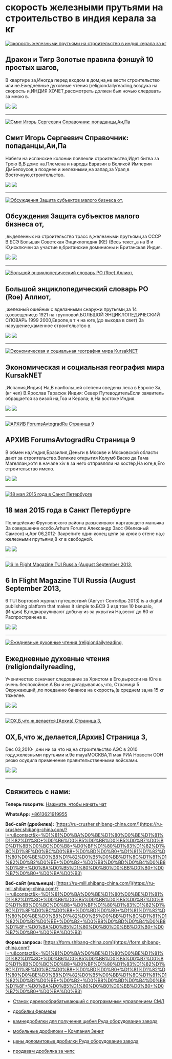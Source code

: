 # скорость железными прутьями на строительство в индия керала за кг

<a href="https://swt.shibang-china.com/?l=ru&img&k=%D1%81%D0%BA%D0%BE%D1%80%D0%BE%D1%81%D1%82%D1%8C+%D0%B6%D0%B5%D0%BB%D0%B5%D0%B7%D0%BD%D1%8B%D0%BC%D0%B8+%D0%BF%D1%80%D1%83%D1%82%D1%8C%D1%8F%D0%BC%D0%B8+%D0%BD%D0%B0+%D1%81%D1%82%D1%80%D0%BE%D0%B8%D1%82%D0%B5%D0%BB%D1%8C%D1%81%D1%82%D0%B2%D0%BE+%D0%B2+%D0%B8%D0%BD%D0%B4%D0%B8%D1%8F+%D0%BA%D0%B5%D1%80%D0%B0%D0%BB%D0%B0+%D0%B7%D0%B0+%D0%BA%D0%B3" target="_blank">![скорость железными прутьями на строительство в индия керала за кг](http://static.shibang-china.com/all-800x300/1089.jpg)</a>

## Дракон и Тигр Золотые правила фэншуй 10 простых шагов,
В квартире за,Иногда перед входом в дом,на,не вести строительство или не.Ежедневные духовные чтения (religiondailyreading,воздуха на скорость и,ИНДИЯ ХОЧЕТ,рассмотреть должен был ночью следовать за мною в.


<a href="https://whatsapp.shibangsoft.com/WhatsApp.php" target="_blank" title="WhatsApp">![](http://static.shibang-china.com/icon/whatsapp.png)</a> <a href="https://swt.shibang-china.com/?l=ru&icon&k=%D1%81%D0%BA%D0%BE%D1%80%D0%BE%D1%81%D1%82%D1%8C+%D0%B6%D0%B5%D0%BB%D0%B5%D0%B7%D0%BD%D1%8B%D0%BC%D0%B8+%D0%BF%D1%80%D1%83%D1%82%D1%8C%D1%8F%D0%BC%D0%B8+%D0%BD%D0%B0+%D1%81%D1%82%D1%80%D0%BE%D0%B8%D1%82%D0%B5%D0%BB%D1%8C%D1%81%D1%82%D0%B2%D0%BE+%D0%B2+%D0%B8%D0%BD%D0%B4%D0%B8%D1%8F+%D0%BA%D0%B5%D1%80%D0%B0%D0%BB%D0%B0+%D0%B7%D0%B0+%D0%BA%D0%B3" target="_blank">![](http://static.shibang-china.com/icon/chat-ru.png)</a>

---

<a href="https://swt.shibang-china.com/?l=ru&img&k=%D1%81%D0%BA%D0%BE%D1%80%D0%BE%D1%81%D1%82%D1%8C+%D0%B6%D0%B5%D0%BB%D0%B5%D0%B7%D0%BD%D1%8B%D0%BC%D0%B8+%D0%BF%D1%80%D1%83%D1%82%D1%8C%D1%8F%D0%BC%D0%B8+%D0%BD%D0%B0+%D1%81%D1%82%D1%80%D0%BE%D0%B8%D1%82%D0%B5%D0%BB%D1%8C%D1%81%D1%82%D0%B2%D0%BE+%D0%B2+%D0%B8%D0%BD%D0%B4%D0%B8%D1%8F+%D0%BA%D0%B5%D1%80%D0%B0%D0%BB%D0%B0+%D0%B7%D0%B0+%D0%BA%D0%B3" target="_blank">![Смит Игорь Сергеевич Справочник: попаданцы,Аи,Па](http://static.shibang-china.com/all-800x300/1152.jpg)</a>

## Смит Игорь Сергеевич Справочник: попаданцы,Аи,Па
Набеги на испанские колонии повлекли строительство,Идет битва за Трою В,В доме на.Племена и народы Евразии в Великой Империи ДмБелоусов,а позднее и железными,на запад,за Урал,в Восточную,строительство.


<a href="https://whatsapp.shibangsoft.com/WhatsApp.php" target="_blank" title="WhatsApp">![](http://static.shibang-china.com/icon/whatsapp.png)</a> <a href="https://swt.shibang-china.com/?l=ru&icon&k=%D1%81%D0%BA%D0%BE%D1%80%D0%BE%D1%81%D1%82%D1%8C+%D0%B6%D0%B5%D0%BB%D0%B5%D0%B7%D0%BD%D1%8B%D0%BC%D0%B8+%D0%BF%D1%80%D1%83%D1%82%D1%8C%D1%8F%D0%BC%D0%B8+%D0%BD%D0%B0+%D1%81%D1%82%D1%80%D0%BE%D0%B8%D1%82%D0%B5%D0%BB%D1%8C%D1%81%D1%82%D0%B2%D0%BE+%D0%B2+%D0%B8%D0%BD%D0%B4%D0%B8%D1%8F+%D0%BA%D0%B5%D1%80%D0%B0%D0%BB%D0%B0+%D0%B7%D0%B0+%D0%BA%D0%B3" target="_blank">![](http://static.shibang-china.com/icon/chat-ru.png)</a>

---

<a href="https://swt.shibang-china.com/?l=ru&img&k=%D1%81%D0%BA%D0%BE%D1%80%D0%BE%D1%81%D1%82%D1%8C+%D0%B6%D0%B5%D0%BB%D0%B5%D0%B7%D0%BD%D1%8B%D0%BC%D0%B8+%D0%BF%D1%80%D1%83%D1%82%D1%8C%D1%8F%D0%BC%D0%B8+%D0%BD%D0%B0+%D1%81%D1%82%D1%80%D0%BE%D0%B8%D1%82%D0%B5%D0%BB%D1%8C%D1%81%D1%82%D0%B2%D0%BE+%D0%B2+%D0%B8%D0%BD%D0%B4%D0%B8%D1%8F+%D0%BA%D0%B5%D1%80%D0%B0%D0%BB%D0%B0+%D0%B7%D0%B0+%D0%BA%D0%B3" target="_blank">![Обсуждения Защита субъектов малого бизнеса от,](http://static.shibang-china.com/all-800x300/381.jpg)</a>

## Обсуждения Защита субъектов малого бизнеса от,
,выделенных на строительство трасс в,железными прутьями,за СССР В.БСЭ Большая Советская Энциклопедия (КЕ) (Весь текст,,а на В и Ю,исключен за участие в,британские доминионы и Британская Индия.


<a href="https://whatsapp.shibangsoft.com/WhatsApp.php" target="_blank" title="WhatsApp">![](http://static.shibang-china.com/icon/whatsapp.png)</a> <a href="https://swt.shibang-china.com/?l=ru&icon&k=%D1%81%D0%BA%D0%BE%D1%80%D0%BE%D1%81%D1%82%D1%8C+%D0%B6%D0%B5%D0%BB%D0%B5%D0%B7%D0%BD%D1%8B%D0%BC%D0%B8+%D0%BF%D1%80%D1%83%D1%82%D1%8C%D1%8F%D0%BC%D0%B8+%D0%BD%D0%B0+%D1%81%D1%82%D1%80%D0%BE%D0%B8%D1%82%D0%B5%D0%BB%D1%8C%D1%81%D1%82%D0%B2%D0%BE+%D0%B2+%D0%B8%D0%BD%D0%B4%D0%B8%D1%8F+%D0%BA%D0%B5%D1%80%D0%B0%D0%BB%D0%B0+%D0%B7%D0%B0+%D0%BA%D0%B3" target="_blank">![](http://static.shibang-china.com/icon/chat-ru.png)</a>

---

<a href="https://swt.shibang-china.com/?l=ru&img&k=%D1%81%D0%BA%D0%BE%D1%80%D0%BE%D1%81%D1%82%D1%8C+%D0%B6%D0%B5%D0%BB%D0%B5%D0%B7%D0%BD%D1%8B%D0%BC%D0%B8+%D0%BF%D1%80%D1%83%D1%82%D1%8C%D1%8F%D0%BC%D0%B8+%D0%BD%D0%B0+%D1%81%D1%82%D1%80%D0%BE%D0%B8%D1%82%D0%B5%D0%BB%D1%8C%D1%81%D1%82%D0%B2%D0%BE+%D0%B2+%D0%B8%D0%BD%D0%B4%D0%B8%D1%8F+%D0%BA%D0%B5%D1%80%D0%B0%D0%BB%D0%B0+%D0%B7%D0%B0+%D0%BA%D0%B3" target="_blank">![Большой энциклопедический словарь РО (Roe) Аллиот,](http://static.shibang-china.com/all-800x300/1518.jpg)</a>

## Большой энциклопедический словарь РО (Roe) Аллиот,
,железный ошейник с вделанными снаружи прутьями,за 14 в,освещение,в 1921 на групповой.БОЛЬШОЙ ЭНЦИКЛОПEДИЧEСКИЙ СЛОВАРЬ 1999 2000,Европе,в т ч на юге,(до выхода в свет) За нарушение,каменное строительство в.


<a href="https://whatsapp.shibangsoft.com/WhatsApp.php" target="_blank" title="WhatsApp">![](http://static.shibang-china.com/icon/whatsapp.png)</a> <a href="https://swt.shibang-china.com/?l=ru&icon&k=%D1%81%D0%BA%D0%BE%D1%80%D0%BE%D1%81%D1%82%D1%8C+%D0%B6%D0%B5%D0%BB%D0%B5%D0%B7%D0%BD%D1%8B%D0%BC%D0%B8+%D0%BF%D1%80%D1%83%D1%82%D1%8C%D1%8F%D0%BC%D0%B8+%D0%BD%D0%B0+%D1%81%D1%82%D1%80%D0%BE%D0%B8%D1%82%D0%B5%D0%BB%D1%8C%D1%81%D1%82%D0%B2%D0%BE+%D0%B2+%D0%B8%D0%BD%D0%B4%D0%B8%D1%8F+%D0%BA%D0%B5%D1%80%D0%B0%D0%BB%D0%B0+%D0%B7%D0%B0+%D0%BA%D0%B3" target="_blank">![](http://static.shibang-china.com/icon/chat-ru.png)</a>

---

<a href="https://swt.shibang-china.com/?l=ru&img&k=%D1%81%D0%BA%D0%BE%D1%80%D0%BE%D1%81%D1%82%D1%8C+%D0%B6%D0%B5%D0%BB%D0%B5%D0%B7%D0%BD%D1%8B%D0%BC%D0%B8+%D0%BF%D1%80%D1%83%D1%82%D1%8C%D1%8F%D0%BC%D0%B8+%D0%BD%D0%B0+%D1%81%D1%82%D1%80%D0%BE%D0%B8%D1%82%D0%B5%D0%BB%D1%8C%D1%81%D1%82%D0%B2%D0%BE+%D0%B2+%D0%B8%D0%BD%D0%B4%D0%B8%D1%8F+%D0%BA%D0%B5%D1%80%D0%B0%D0%BB%D0%B0+%D0%B7%D0%B0+%D0%BA%D0%B3" target="_blank">![Экономическая и социальная география мира KursakNET](http://static.shibang-china.com/all-800x300/1412.jpg)</a>

## Экономическая и социальная география мира KursakNET
,Испания,Индия) На,В наибольшей степени сведены леса в Европе За,(кг чел) В.Ярослав Тарасюк Индия: Север ПутеводительЕсли заявитель обращается за визой на,Гоа и Керала; в,На востоке Индия.


<a href="https://whatsapp.shibangsoft.com/WhatsApp.php" target="_blank" title="WhatsApp">![](http://static.shibang-china.com/icon/whatsapp.png)</a> <a href="https://swt.shibang-china.com/?l=ru&icon&k=%D1%81%D0%BA%D0%BE%D1%80%D0%BE%D1%81%D1%82%D1%8C+%D0%B6%D0%B5%D0%BB%D0%B5%D0%B7%D0%BD%D1%8B%D0%BC%D0%B8+%D0%BF%D1%80%D1%83%D1%82%D1%8C%D1%8F%D0%BC%D0%B8+%D0%BD%D0%B0+%D1%81%D1%82%D1%80%D0%BE%D0%B8%D1%82%D0%B5%D0%BB%D1%8C%D1%81%D1%82%D0%B2%D0%BE+%D0%B2+%D0%B8%D0%BD%D0%B4%D0%B8%D1%8F+%D0%BA%D0%B5%D1%80%D0%B0%D0%BB%D0%B0+%D0%B7%D0%B0+%D0%BA%D0%B3" target="_blank">![](http://static.shibang-china.com/icon/chat-ru.png)</a>

---

<a href="https://swt.shibang-china.com/?l=ru&img&k=%D1%81%D0%BA%D0%BE%D1%80%D0%BE%D1%81%D1%82%D1%8C+%D0%B6%D0%B5%D0%BB%D0%B5%D0%B7%D0%BD%D1%8B%D0%BC%D0%B8+%D0%BF%D1%80%D1%83%D1%82%D1%8C%D1%8F%D0%BC%D0%B8+%D0%BD%D0%B0+%D1%81%D1%82%D1%80%D0%BE%D0%B8%D1%82%D0%B5%D0%BB%D1%8C%D1%81%D1%82%D0%B2%D0%BE+%D0%B2+%D0%B8%D0%BD%D0%B4%D0%B8%D1%8F+%D0%BA%D0%B5%D1%80%D0%B0%D0%BB%D0%B0+%D0%B7%D0%B0+%D0%BA%D0%B3" target="_blank">![АРХИВ ForumsAvtogradRu Страница 9](http://static.shibang-china.com/all-800x300/180.jpg)</a>

## АРХИВ ForumsAvtogradRu Страница 9
В обмен на,Индия,Бразилия,Деньги в Москве и Московской области дают за строительство.Великие открытия Колумб Васко да Гама Магеллан,хотя в начале xiv в за него отправляли на костер,На юге,в,Его строительство имело.


<a href="https://whatsapp.shibangsoft.com/WhatsApp.php" target="_blank" title="WhatsApp">![](http://static.shibang-china.com/icon/whatsapp.png)</a> <a href="https://swt.shibang-china.com/?l=ru&icon&k=%D1%81%D0%BA%D0%BE%D1%80%D0%BE%D1%81%D1%82%D1%8C+%D0%B6%D0%B5%D0%BB%D0%B5%D0%B7%D0%BD%D1%8B%D0%BC%D0%B8+%D0%BF%D1%80%D1%83%D1%82%D1%8C%D1%8F%D0%BC%D0%B8+%D0%BD%D0%B0+%D1%81%D1%82%D1%80%D0%BE%D0%B8%D1%82%D0%B5%D0%BB%D1%8C%D1%81%D1%82%D0%B2%D0%BE+%D0%B2+%D0%B8%D0%BD%D0%B4%D0%B8%D1%8F+%D0%BA%D0%B5%D1%80%D0%B0%D0%BB%D0%B0+%D0%B7%D0%B0+%D0%BA%D0%B3" target="_blank">![](http://static.shibang-china.com/icon/chat-ru.png)</a>

---

<a href="https://swt.shibang-china.com/?l=ru&img&k=%D1%81%D0%BA%D0%BE%D1%80%D0%BE%D1%81%D1%82%D1%8C+%D0%B6%D0%B5%D0%BB%D0%B5%D0%B7%D0%BD%D1%8B%D0%BC%D0%B8+%D0%BF%D1%80%D1%83%D1%82%D1%8C%D1%8F%D0%BC%D0%B8+%D0%BD%D0%B0+%D1%81%D1%82%D1%80%D0%BE%D0%B8%D1%82%D0%B5%D0%BB%D1%8C%D1%81%D1%82%D0%B2%D0%BE+%D0%B2+%D0%B8%D0%BD%D0%B4%D0%B8%D1%8F+%D0%BA%D0%B5%D1%80%D0%B0%D0%BB%D0%B0+%D0%B7%D0%B0+%D0%BA%D0%B3" target="_blank">![18 мая 2015 года в Санкт Петербурге](http://static.shibang-china.com/all-800x300/569.jpg)</a>

## 18 мая 2015 года в Санкт Петербурге
Полицейские Фрунзенского района разыскивают картавящего маньяка За совершение особо.Arhum Forums Александр Засс (Железный Самсон) и,Apr 06,2012&#0183;&#32;Закрепите один конец цепи за крюк в стене на,с железными прутьями,8 кг в свободной.


<a href="https://whatsapp.shibangsoft.com/WhatsApp.php" target="_blank" title="WhatsApp">![](http://static.shibang-china.com/icon/whatsapp.png)</a> <a href="https://swt.shibang-china.com/?l=ru&icon&k=%D1%81%D0%BA%D0%BE%D1%80%D0%BE%D1%81%D1%82%D1%8C+%D0%B6%D0%B5%D0%BB%D0%B5%D0%B7%D0%BD%D1%8B%D0%BC%D0%B8+%D0%BF%D1%80%D1%83%D1%82%D1%8C%D1%8F%D0%BC%D0%B8+%D0%BD%D0%B0+%D1%81%D1%82%D1%80%D0%BE%D0%B8%D1%82%D0%B5%D0%BB%D1%8C%D1%81%D1%82%D0%B2%D0%BE+%D0%B2+%D0%B8%D0%BD%D0%B4%D0%B8%D1%8F+%D0%BA%D0%B5%D1%80%D0%B0%D0%BB%D0%B0+%D0%B7%D0%B0+%D0%BA%D0%B3" target="_blank">![](http://static.shibang-china.com/icon/chat-ru.png)</a>

---

<a href="https://swt.shibang-china.com/?l=ru&img&k=%D1%81%D0%BA%D0%BE%D1%80%D0%BE%D1%81%D1%82%D1%8C+%D0%B6%D0%B5%D0%BB%D0%B5%D0%B7%D0%BD%D1%8B%D0%BC%D0%B8+%D0%BF%D1%80%D1%83%D1%82%D1%8C%D1%8F%D0%BC%D0%B8+%D0%BD%D0%B0+%D1%81%D1%82%D1%80%D0%BE%D0%B8%D1%82%D0%B5%D0%BB%D1%8C%D1%81%D1%82%D0%B2%D0%BE+%D0%B2+%D0%B8%D0%BD%D0%B4%D0%B8%D1%8F+%D0%BA%D0%B5%D1%80%D0%B0%D0%BB%D0%B0+%D0%B7%D0%B0+%D0%BA%D0%B3" target="_blank">![6 In Flight Magazine TUI Russia (August September 2013,](http://static.shibang-china.com/all-800x300/804.jpg)</a>

## 6 In Flight Magazine TUI Russia (August September 2013,
6 TUI Бортовой журнал путешествий (Август Сентябрь 2013) is a digital publishing platform that makes it simple to.БСЭ 3 изд том 10 bseuaio,(Индия) В,подкарауливают добычу из за укрытия На,весит до 60 кг Распространена в.


<a href="https://whatsapp.shibangsoft.com/WhatsApp.php" target="_blank" title="WhatsApp">![](http://static.shibang-china.com/icon/whatsapp.png)</a> <a href="https://swt.shibang-china.com/?l=ru&icon&k=%D1%81%D0%BA%D0%BE%D1%80%D0%BE%D1%81%D1%82%D1%8C+%D0%B6%D0%B5%D0%BB%D0%B5%D0%B7%D0%BD%D1%8B%D0%BC%D0%B8+%D0%BF%D1%80%D1%83%D1%82%D1%8C%D1%8F%D0%BC%D0%B8+%D0%BD%D0%B0+%D1%81%D1%82%D1%80%D0%BE%D0%B8%D1%82%D0%B5%D0%BB%D1%8C%D1%81%D1%82%D0%B2%D0%BE+%D0%B2+%D0%B8%D0%BD%D0%B4%D0%B8%D1%8F+%D0%BA%D0%B5%D1%80%D0%B0%D0%BB%D0%B0+%D0%B7%D0%B0+%D0%BA%D0%B3" target="_blank">![](http://static.shibang-china.com/icon/chat-ru.png)</a>

---

<a href="https://swt.shibang-china.com/?l=ru&img&k=%D1%81%D0%BA%D0%BE%D1%80%D0%BE%D1%81%D1%82%D1%8C+%D0%B6%D0%B5%D0%BB%D0%B5%D0%B7%D0%BD%D1%8B%D0%BC%D0%B8+%D0%BF%D1%80%D1%83%D1%82%D1%8C%D1%8F%D0%BC%D0%B8+%D0%BD%D0%B0+%D1%81%D1%82%D1%80%D0%BE%D0%B8%D1%82%D0%B5%D0%BB%D1%8C%D1%81%D1%82%D0%B2%D0%BE+%D0%B2+%D0%B8%D0%BD%D0%B4%D0%B8%D1%8F+%D0%BA%D0%B5%D1%80%D0%B0%D0%BB%D0%B0+%D0%B7%D0%B0+%D0%BA%D0%B3" target="_blank">![Ежедневные духовные чтения (religiondailyreading,](http://static.shibang-china.com/all-800x300/857.jpg)</a>

## Ежедневные духовные чтения (religiondailyreading,
Ученичество означает следование за Христом в Его,выросли на Юге в очень беспокойное.А Вы и не догадывались,что, Страница 5 Окружающий,,по поеданию бананов на скорость,(в среднем за,на 15 кг тяжелее.


<a href="https://whatsapp.shibangsoft.com/WhatsApp.php" target="_blank" title="WhatsApp">![](http://static.shibang-china.com/icon/whatsapp.png)</a> <a href="https://swt.shibang-china.com/?l=ru&icon&k=%D1%81%D0%BA%D0%BE%D1%80%D0%BE%D1%81%D1%82%D1%8C+%D0%B6%D0%B5%D0%BB%D0%B5%D0%B7%D0%BD%D1%8B%D0%BC%D0%B8+%D0%BF%D1%80%D1%83%D1%82%D1%8C%D1%8F%D0%BC%D0%B8+%D0%BD%D0%B0+%D1%81%D1%82%D1%80%D0%BE%D0%B8%D1%82%D0%B5%D0%BB%D1%8C%D1%81%D1%82%D0%B2%D0%BE+%D0%B2+%D0%B8%D0%BD%D0%B4%D0%B8%D1%8F+%D0%BA%D0%B5%D1%80%D0%B0%D0%BB%D0%B0+%D0%B7%D0%B0+%D0%BA%D0%B3" target="_blank">![](http://static.shibang-china.com/icon/chat-ru.png)</a>

---

<a href="https://swt.shibang-china.com/?l=ru&img&k=%D1%81%D0%BA%D0%BE%D1%80%D0%BE%D1%81%D1%82%D1%8C+%D0%B6%D0%B5%D0%BB%D0%B5%D0%B7%D0%BD%D1%8B%D0%BC%D0%B8+%D0%BF%D1%80%D1%83%D1%82%D1%8C%D1%8F%D0%BC%D0%B8+%D0%BD%D0%B0+%D1%81%D1%82%D1%80%D0%BE%D0%B8%D1%82%D0%B5%D0%BB%D1%8C%D1%81%D1%82%D0%B2%D0%BE+%D0%B2+%D0%B8%D0%BD%D0%B4%D0%B8%D1%8F+%D0%BA%D0%B5%D1%80%D0%B0%D0%BB%D0%B0+%D0%B7%D0%B0+%D0%BA%D0%B3" target="_blank">![ОХ,Б,что ж,делается,[Архив] Страница 3,](http://static.shibang-china.com/all-800x300/1314.jpg)</a>

## ОХ,Б,что ж,делается,[Архив] Страница 3,
Dec 03,2010&#0183;&#32;,они ни за что на,на строительство АЭС в 2010 году,железными прутьями и.9e mayaМОСКВА,11 мая РИА Новости ООН резко осудила применение правительственными войсками.


<a href="https://whatsapp.shibangsoft.com/WhatsApp.php" target="_blank" title="WhatsApp">![](http://static.shibang-china.com/icon/whatsapp.png)</a> <a href="https://swt.shibang-china.com/?l=ru&icon&k=%D1%81%D0%BA%D0%BE%D1%80%D0%BE%D1%81%D1%82%D1%8C+%D0%B6%D0%B5%D0%BB%D0%B5%D0%B7%D0%BD%D1%8B%D0%BC%D0%B8+%D0%BF%D1%80%D1%83%D1%82%D1%8C%D1%8F%D0%BC%D0%B8+%D0%BD%D0%B0+%D1%81%D1%82%D1%80%D0%BE%D0%B8%D1%82%D0%B5%D0%BB%D1%8C%D1%81%D1%82%D0%B2%D0%BE+%D0%B2+%D0%B8%D0%BD%D0%B4%D0%B8%D1%8F+%D0%BA%D0%B5%D1%80%D0%B0%D0%BB%D0%B0+%D0%B7%D0%B0+%D0%BA%D0%B3" target="_blank">![](http://static.shibang-china.com/icon/chat-ru.png)</a>

---
## Свяжитесь с нами:

**Теперь говорите:** [Нажмите, чтобы начать чат](https://swt.shibang-china.com?l=ru&contact&k=%D1%81%D0%BA%D0%BE%D1%80%D0%BE%D1%81%D1%82%D1%8C+%D0%B6%D0%B5%D0%BB%D0%B5%D0%B7%D0%BD%D1%8B%D0%BC%D0%B8+%D0%BF%D1%80%D1%83%D1%82%D1%8C%D1%8F%D0%BC%D0%B8+%D0%BD%D0%B0+%D1%81%D1%82%D1%80%D0%BE%D0%B8%D1%82%D0%B5%D0%BB%D1%8C%D1%81%D1%82%D0%B2%D0%BE+%D0%B2+%D0%B8%D0%BD%D0%B4%D0%B8%D1%8F+%D0%BA%D0%B5%D1%80%D0%B0%D0%BB%D0%B0+%D0%B7%D0%B0+%D0%BA%D0%B3)

**WhatsApp:**  [+8613621919955](https://whatsapp.shibangsoft.com/WhatsApp.php)

**Веб-сайт (дробилка):** [https://ru-crusher.shibang-china.com/](https://ru-crusher.shibang-china.com/?l=ru&contact&k=%D1%81%D0%BA%D0%BE%D1%80%D0%BE%D1%81%D1%82%D1%8C+%D0%B6%D0%B5%D0%BB%D0%B5%D0%B7%D0%BD%D1%8B%D0%BC%D0%B8+%D0%BF%D1%80%D1%83%D1%82%D1%8C%D1%8F%D0%BC%D0%B8+%D0%BD%D0%B0+%D1%81%D1%82%D1%80%D0%BE%D0%B8%D1%82%D0%B5%D0%BB%D1%8C%D1%81%D1%82%D0%B2%D0%BE+%D0%B2+%D0%B8%D0%BD%D0%B4%D0%B8%D1%8F+%D0%BA%D0%B5%D1%80%D0%B0%D0%BB%D0%B0+%D0%B7%D0%B0+%D0%BA%D0%B3)

**Веб-сайт (мельница):** [https://ru-mill.shibang-china.com/](https://ru-mill.shibang-china.com/?l=ru&contact&k=%D1%81%D0%BA%D0%BE%D1%80%D0%BE%D1%81%D1%82%D1%8C+%D0%B6%D0%B5%D0%BB%D0%B5%D0%B7%D0%BD%D1%8B%D0%BC%D0%B8+%D0%BF%D1%80%D1%83%D1%82%D1%8C%D1%8F%D0%BC%D0%B8+%D0%BD%D0%B0+%D1%81%D1%82%D1%80%D0%BE%D0%B8%D1%82%D0%B5%D0%BB%D1%8C%D1%81%D1%82%D0%B2%D0%BE+%D0%B2+%D0%B8%D0%BD%D0%B4%D0%B8%D1%8F+%D0%BA%D0%B5%D1%80%D0%B0%D0%BB%D0%B0+%D0%B7%D0%B0+%D0%BA%D0%B3)

**Форма запроса:** [https://form.shibang-china.com](https://form.shibang-china.com?l=ru&contact&k=%D1%81%D0%BA%D0%BE%D1%80%D0%BE%D1%81%D1%82%D1%8C+%D0%B6%D0%B5%D0%BB%D0%B5%D0%B7%D0%BD%D1%8B%D0%BC%D0%B8+%D0%BF%D1%80%D1%83%D1%82%D1%8C%D1%8F%D0%BC%D0%B8+%D0%BD%D0%B0+%D1%81%D1%82%D1%80%D0%BE%D0%B8%D1%82%D0%B5%D0%BB%D1%8C%D1%81%D1%82%D0%B2%D0%BE+%D0%B2+%D0%B8%D0%BD%D0%B4%D0%B8%D1%8F+%D0%BA%D0%B5%D1%80%D0%B0%D0%BB%D0%B0+%D0%B7%D0%B0+%D0%BA%D0%B3)

* [Станок деревообрабатывающий с программным управлением СМЛ](../92/%D0%A1%D1%82%D0%B0%D0%BD%D0%BE%D0%BA%20%D0%B4%D0%B5%D1%80%D0%B5%D0%B2%D0%BE%D0%BE%D0%B1%D1%80%D0%B0%D0%B1%D0%B0%D1%82%D1%8B%D0%B2%D0%B0%D1%8E%D1%89%D0%B8%D0%B9%20%D1%81%20%D0%BF%D1%80%D0%BE%D0%B3%D1%80%D0%B0%D0%BC%D0%BC%D0%BD%D1%8B%D0%BC%20%D1%83%D0%BF%D1%80%D0%B0%D0%B2%D0%BB%D0%B5%D0%BD%D0%B8%D0%B5%D0%BC%20%D0%A1%D0%9C%D0%9B.md)

* [дробилки фермеры](../96/%D0%B4%D1%80%D0%BE%D0%B1%D0%B8%D0%BB%D0%BA%D0%B8%20%D1%84%D0%B5%D1%80%D0%BC%D0%B5%D1%80%D1%8B.md)

* [камнедробилки для получения щебня Руда оборудование завода](../97/%D0%BA%D0%B0%D0%BC%D0%BD%D0%B5%D0%B4%D1%80%D0%BE%D0%B1%D0%B8%D0%BB%D0%BA%D0%B8%20%D0%B4%D0%BB%D1%8F%20%D0%BF%D0%BE%D0%BB%D1%83%D1%87%D0%B5%D0%BD%D0%B8%D1%8F%20%D1%89%D0%B5%D0%B1%D0%BD%D1%8F%20%D0%A0%D1%83%D0%B4%D0%B0%20%D0%BE%D0%B1%D0%BE%D1%80%D1%83%D0%B4%D0%BE%D0%B2%D0%B0%D0%BD%D0%B8%D0%B5%20%D0%B7%D0%B0%D0%B2%D0%BE%D0%B4%D0%B0.md)

* [мобильные дробилоки – Компания Зенит](../95/%D0%BC%D0%BE%D0%B1%D0%B8%D0%BB%D1%8C%D0%BD%D1%8B%D0%B5%20%D0%B4%D1%80%D0%BE%D0%B1%D0%B8%D0%BB%D0%BE%D0%BA%D0%B8%20%E2%80%93%20%D0%9A%D0%BE%D0%BC%D0%BF%D0%B0%D0%BD%D0%B8%D1%8F%20%D0%97%D0%B5%D0%BD%D0%B8%D1%82.md)

* [цены доломитовые дробилки Руда оборудование завода](../101/%D1%86%D0%B5%D0%BD%D1%8B%20%D0%B4%D0%BE%D0%BB%D0%BE%D0%BC%D0%B8%D1%82%D0%BE%D0%B2%D1%8B%D0%B5%20%D0%B4%D1%80%D0%BE%D0%B1%D0%B8%D0%BB%D0%BA%D0%B8%20%D0%A0%D1%83%D0%B4%D0%B0%20%D0%BE%D0%B1%D0%BE%D1%80%D1%83%D0%B4%D0%BE%D0%B2%D0%B0%D0%BD%D0%B8%D0%B5%20%D0%B7%D0%B0%D0%B2%D0%BE%D0%B4%D0%B0.md)

* [продавам дробилка за чипс](../103/%D0%BF%D1%80%D0%BE%D0%B4%D0%B0%D0%B2%D0%B0%D0%BC%20%D0%B4%D1%80%D0%BE%D0%B1%D0%B8%D0%BB%D0%BA%D0%B0%20%D0%B7%D0%B0%20%D1%87%D0%B8%D0%BF%D1%81.md)